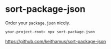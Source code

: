 # sort-package-json

Order your `package.json` nicely.

```sh
your-project-root> npx sort-package-json
```

<https://github.com/keithamus/sort-package-json>
